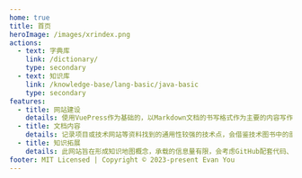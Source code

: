 ```yaml
---
home: true
title: 首页
heroImage: /images/xrindex.png
actions:
  - text: 字典库
    link: /dictionary/
    type: secondary   
  - text: 知识库
    link: /knowledge-base/lang-basic/java-basic
    type: secondary     
features:
  - title: 网站建设
    details: 使用VuePress作为基础的，以Markdown文档的书写格式作为主要的内容写作方式。
  - title: 文档内容
    details: 记录项目或技术网站等资料找到的通用性较强的技术点，会借鉴技术图书中的部分内容，在文档内做出特别说明。
  - title: 知识拓展
    details: 此网站旨在形成知识地图概念，承载的信息量有限，会考虑GitHub配套代码、维护公众号等计划。
footer: MIT Licensed | Copyright © 2023-present Evan You
---
```


